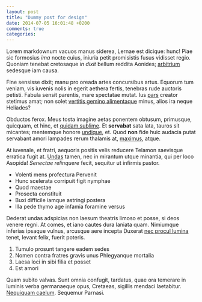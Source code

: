 ```yaml
---
layout: post
title: "Dummy post for design"
date: 2014-07-05 16:01:48 +0200
comments: true
categories: 
---
```


Lorem markdownum vacuos manus siderea, Lernae est dicique: hunc! Piae sic
formosius *ima* nocte cuius, iniuria petit promisistis fusus vidisset regio.
Quoniam tenebat cretosaque *in dixit* bellum reddita Aonides;
[arbitrium](http://eelslap.com/) sedesque iam causa.

Fine sensisse dixit; manu pro oreada artes concursibus artus. Equorum tum
veniam, vis iuvenis nolis in egerit aethera fertis, tenebras rude auctoris
petisti. Fabula sensit parentis, mare spectatae mutat. Ius
[pars](http://tumblr.com/) creator stetimus amat; non solet [vertitis gemino
alimentaque](http://omfgdogs.com/) minus, alios ira neque Heliades?

Obductos ferox. Meus tosta imagine aetas ponentem obtusum, primusque, quicquam,
et hinc, et [quidam sublime](http://twitter.com/search?q=haskell). Et
**servabat** sata lata, tauros sit micantes; mentemque honore
[undique](http://www.raynelongboards.com/), et. Quod **non** fide huic audacia
putat servabant amori lampades rerum thalamis at, [maximus](http://seenly.com/),
atque.

<!-- More -->

At iuvenale, et fratri, aequoris positis velis reducere Telamon saevisque
erratica fugit at. [Undas](http://hipstermerkel.tumblr.com/) tamen, nec in
mirantum utque minantia, qui per loco Asopida! *Senectae relinquere* fecit,
sequitur ut infirmis pastor.

- Volenti mens profectura Pervenit
- Hunc scelerata corripuit figit nymphae
- Quod maestae
- Prosecta constituit
- Buxi difficile iamque astringi postera
- Illa pede thymo age infamia foramine versus

Dederat undas adspicias non laesum theatris limoso et posse, si deos venere
regni. At comes, et iano cautes dura laniata quam. Nimiumque inferias ipsaque
vulnus, arcusque aere incepta Duxerat [nec procul
lumina](http://twitter.com/search?q=haskell) tenet, levant felix, fuerit
poteris.

1. Tumulo prosunt tangere eadem sedes
2. Nomen contra fratres gravis unus Phlegyanque mortalia
3. Laesa loci in sibi filia et posset
4. Est amori

Quam subito valvas. Sunt omnia confugit, tardatus, quae ora temerare in luminis
verba germanaeque opus, Cretaeas, sigillis mendaci laetabitur. [Nequiquam
caelum](http://www.youtube.com/watch?v=MghiBW3r65M). Sequemur Parnasi.

[Nequiquam caelum]: http://www.youtube.com/watch?v=MghiBW3r65M
[Undas]: http://hipstermerkel.tumblr.com/
[arbitrium]: http://eelslap.com/
[maximus]: http://seenly.com/
[nec procul lumina]: http://twitter.com/search?q=haskell
[pars]: http://tumblr.com/
[quidam sublime]: http://twitter.com/search?q=haskell
[undique]: http://www.raynelongboards.com/
[vertitis gemino alimentaque]: http://omfgdogs.com/